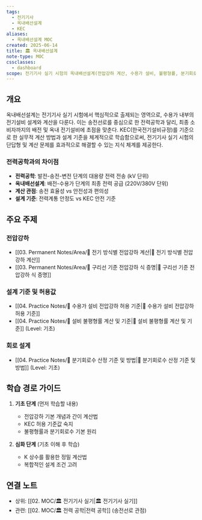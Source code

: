 ```yaml
---
tags:
  - 전기기사
  - 옥내배선설계
  - KEC
aliases:
  - 옥내배선설계 MOC
created: 2025-06-14
title: 🏛️ 옥내배선설계
note-type: MOC
cssclasses:
  - dashboard
scope: 전기기사 실기 시험의 옥내배선설계(전압강하 계산, 수용가 설비, 불평형률, 분기회로수) 관련 KEC 기반 지식 구조화
---
```


## 개요
옥내배선설계는 전기기사 실기 시험에서 핵심적으로 출제되는 영역으로, 수용가 내부의 전기설비 설계와 계산을 다룬다. 이는 송전선로를 중심으로 한 전력공학과 달리, 최종 소비자까지의 배전 및 옥내 전기설비에 초점을 맞춘다. KEC(한국전기설비규정)를 기준으로 한 실무적 계산 방법과 설계 기준을 체계적으로 학습함으로써, 전기기사 실기 시험의 단답형 및 계산 문제를 효과적으로 해결할 수 있는 지식 체계를 제공한다.

### 전력공학과의 차이점
- **전력공학**: 발전-송전-변전 단계의 대용량 전력 전송 (kV 단위)
- **옥내배선설계**: 배전-수용가 단계의 최종 전력 공급 (220V/380V 단위)
- **계산 관점**: 송전 효율성 vs 안전성과 편의성
- **설계 기준**: 전력계통 안정도 vs KEC 안전 기준

## 주요 주제

### 전압강하
- [[03. Permanent Notes/Area/📝 전기 방식별 전압강하 계산|📝 전기 방식별 전압강하 계산]]
- [[03. Permanent Notes/Area/📝 구리선 기준 전압강하 식 증명|📝 구리선 기준 전압강하 식 증명]]
### 설계 기준 및 허용값
- [[04. Practice Notes/📝 수용가 설비 전압강하 허용 기준|📝 수용가 설비 전압강하 허용 기준]]
- [[04. Practice Notes/📝 설비 불평형률 계산 및 기준|📝 설비 불평형률 계산 및 기준]] (Level: 기초)

### 회로 설계
- [[04. Practice Notes/📝 분기회로수 산정 기준 및 방법|📝 분기회로수 산정 기준 및 방법]] (Level: 기초)

## 학습 경로 가이드

1. **기초 단계** (먼저 학습할 내용)
   - 전압강하 기본 개념과 간이 계산법
   - KEC 허용 기준값 숙지
   - 불평형률과 분기회로수 기본 원리

2. **심화 단계** (기초 이해 후 학습)
   - K 상수를 활용한 정밀 계산법
   - 복합적인 설계 조건 고려

## 연결 노트
- 상위: [[02. MOC/🏛️ 전기기사 실기|🏛️ 전기기사 실기]]
- 관련: [[02. MOC/🏛️ 전력 공학|전력 공학]] (송전선로 관점) 